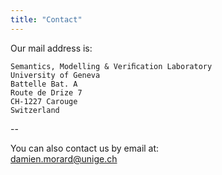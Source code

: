 ```yaml
---
title: "Contact"
---
```


Our mail address is:

```
Semantics, Modelling & Veriﬁcation Laboratory  
University of Geneva  
Battelle Bat. A  
Route de Drize 7  
CH-1227 Carouge  
Switzerland  
```  
--

You can also contact us by email at:  
[damien.morard@unige.ch](mailto:damien.morard@unige.ch)